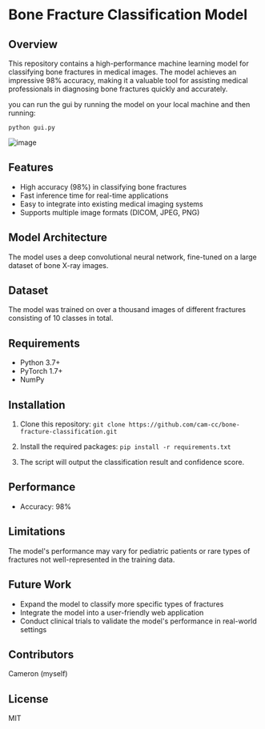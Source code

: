 # Bone Fracture Classification Model

## Overview

This repository contains a high-performance machine learning model for classifying bone fractures in medical images. The model achieves an impressive 98% accuracy, making it a valuable tool for assisting medical professionals in diagnosing bone fractures quickly and accurately.

you can run the gui by running the model on your local machine and then running:

``` python gui.py ```

![image](https://github.com/user-attachments/assets/877abe98-03eb-45a1-ab8b-1638ba979701)


## Features

- High accuracy (98%) in classifying bone fractures
- Fast inference time for real-time applications
- Easy to integrate into existing medical imaging systems
- Supports multiple image formats (DICOM, JPEG, PNG)

## Model Architecture

The model uses a deep convolutional neural network, fine-tuned on a large dataset of bone X-ray images.

## Dataset

The model was trained on over a thousand images of different fractures consisting of 10 classes in total.
## Requirements

- Python 3.7+
- PyTorch 1.7+
- NumPy

## Installation

1. Clone this repository:
``` git clone https://github.com/cam-cc/bone-fracture-classification.git ```

2. Install the required packages:
``` pip install -r requirements.txt ```

3. The script will output the classification result and confidence score.

## Performance

- Accuracy: 98%

## Limitations

The model's performance may vary for pediatric patients or rare types of fractures not well-represented in the training data.

## Future Work

- Expand the model to classify more specific types of fractures
- Integrate the model into a user-friendly web application
- Conduct clinical trials to validate the model's performance in real-world settings

## Contributors

Cameron (myself)

## License

MIT
